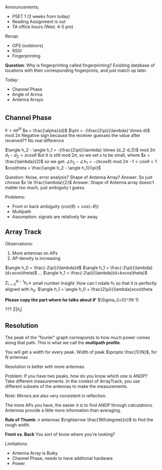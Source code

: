 Announcements;
- PSET 1 (2 weeks from today)
- Reading Assignment is out
- TA office hours (Wed. 4-5 pm)

Recap:
- GPS (outdoors)
- RSSI
- Fingerprinting

**Question**: Why is fingerprinting called fingerprinting?
Exisiting database of locations with their corresponding fingerprints, and just match up later.

Today:
- Channel Phase
- Angle of Arriva
- Antenna Arrays
#
## Channel Phase
$h = ae^{j\theta}$
$a = \frac{\alpha}{d}$
$\phi = -(\frac{2\pi}{\lambda} \times d)$ mod $2\pi$
Negative sign because the receiver guesses the value after received?? No real difference

$\angle h_2 - \angle  h_1 = -(\frac{2\pi}{\lambda} \times (d_2-d_1))$ mod $2\pi$
$d_1-d_2 = xcos\theta$
But it is still mod $2\pi$, so we set $x$ to be small, where $x = \frac{\lambda}{2}$ so we get:
$\angle h_2 - \angle  h_1 = -(\pi cos\theta)$ mod $2\pi$
$-1 < cos\theta < 1$
$cos\theta = \frac{\angle h_2 - \angle h_1}{\pi}$

Question: Noise, error analysis? Shape of Antenna Array?
Answer: So just choose $x \le \frac{\lambda}{2}$
Answer: Shape of Antenna array doesn't matter too much, just ambiguity I guess.

Problems:
- Front or back ambiguity ($cos(\theta) = cos(-\theta)$)
- Multipath
- Assumption: signals are relatively far away

## Array Track
Observations:
1. More antennas on APs
2. AP density is increasing

$\angle h_0 = \frac{-2\pi}{\lambda}d$
$\angle h_1 = \frac{-2\pi}{\lambda}(d+xcos\theta)$
...
$\angle h_1 = \frac{-2\pi}{\lambda}(d+kxcos\theta)$

$\Sigma_{i=0}^{N-1}h_i \rightarrow$ small number
Insight: How can I rotate $h_1$ so that it is perfectly aligned with $h_0$.
$\angle h_1 = \angle h_0 + \frac{2\pi}{\lambda}xcos\theta

**Please copy the part where he talks about $\theta'$**
$\Sigma_{i=0}^{N-1}

???
$\Sigma |h_i|$

## Resolution
The peak of the "fourier" graph corresponds to how much power comes along that path. This is what we call the **multipath profile**.

You will get a width for every peak.
Width of peak $\propto \frac{1}{N}$, for $N$ antennas

Resolution is better with more antennas.

Problem: If you have two peaks, how do you know which one is ANDP?
Take different measurements. In the context of ArrayTrack, you use different subsets of the antennas to make the measurements. 

Note: Mirrors are also very consistent in reflection.

The more APs you have, the easier it is to find ANDP through calculations.
Antennas provide a little more information than averaging. 

**Rule of Thumb**: $n$ antennas $\rightarrow \frac{180\degree}{n}$ to find the rough width.

**Front vs. Back**
You sort of know where you're looking?

Limitations:
- Antenna Array is Bulky
- Channel Phase, needs to have addtional hardware
- Power
